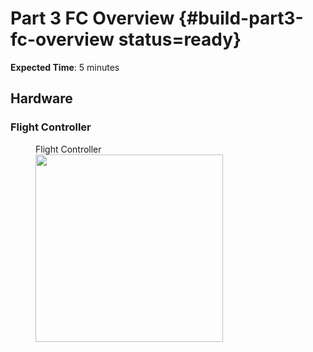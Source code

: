# Part 3 FC Overview {#build-part3-fc-overview status=ready}

**Expected Time**: 5 minutes

## Hardware

### Flight Controller

<figure>
     <figcaption>Flight Controller</figcaption>
    <img src="photos/fc.png" width="300"/>
</figure>
